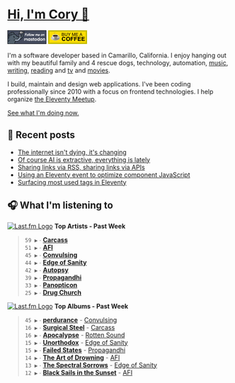 # [Hi, I'm Cory 👋](https://coryd.dev)

[![Follow @cory@social.lol on Mastodon](/assets/img/mastodon.png)](https://social.lol/@cory) [![Buy me a Coffee](/assets/img/buymeacoffee.png)](https://www.buymeacoffee.com/cory)

I'm a software developer based in Camarillo, California. I enjoy hanging out with my beautiful family and 4 rescue dogs, technology, automation, [music](https://coryd.dev/now#artists), [writing](https://coryd.dev), [reading](https://coryd.dev/now#books) and [tv](https://coryd.dev/now#tv) and [movies](https://coryd.dev/now#movies).

I build, maintain and design web applications. I've been coding professionally since 2010 with a focus on frontend technologies. I help organize [the Eleventy Meetup](https://11tymeetup.dev/).

[See what I'm doing now.](https://coryd.dev/now)

## 📝 Recent posts

<!-- BLOGPOSTS:START -->
- [The internet isn't dying, it's changing](https://coryd.dev/posts/2024/the-internet-isnt-dying-its-changing/)
- [Of course AI is extractive, everything is lately](https://coryd.dev/posts/2024/of-course-ai-is-extractive-everything-is-lately/)
- [Sharing links via RSS, sharing links via APIs](https://coryd.dev/posts/2024/sharing-links-via-rss-sharing-links-via-apis/)
- [Using an Eleventy event to optimize component JavaScript](https://coryd.dev/posts/2024/using-an-eleventy-event-to-optimize-component-javascript/)
- [Surfacing most used tags in Eleventy](https://coryd.dev/posts/2024/surfacing-most-used-tags-in-eleventy/)
<!-- BLOGPOSTS:END -->

## 🎧 What I'm listening to

<!--START_LASTFM_ARTISTS:{"period": "7day", "rows": 8}-->
<a href="https://last.fm" target="_blank"><img src="https://user-images.githubusercontent.com/17434202/215290617-e793598d-d7c9-428f-9975-156db1ba89cc.svg" alt="Last.fm Logo" width="18" height="13"/></a> **Top Artists - Past Week**

> `59 ▶️` ∙ **[Carcass](https://www.last.fm/music/Carcass)**<br/>
> `51 ▶️` ∙ **[AFI](https://www.last.fm/music/AFI)**<br/>
> `45 ▶️` ∙ **[Convulsing](https://www.last.fm/music/Convulsing)**<br/>
> `44 ▶️` ∙ **[Edge of Sanity](https://www.last.fm/music/Edge+of+Sanity)**<br/>
> `42 ▶️` ∙ **[Autopsy](https://www.last.fm/music/Autopsy)**<br/>
> `39 ▶️` ∙ **[Propagandhi](https://www.last.fm/music/Propagandhi)**<br/>
> `33 ▶️` ∙ **[Panopticon](https://www.last.fm/music/Panopticon)**<br/>
> `25 ▶️` ∙ **[Drug Church](https://www.last.fm/music/Drug+Church)**<br/>
<!--END_LASTFM_ARTISTS-->

<!--START_LASTFM_ALBUMS:{"period": "7day", "rows": 8}-->
<a href="https://last.fm" target="_blank"><img src="https://user-images.githubusercontent.com/17434202/215290617-e793598d-d7c9-428f-9975-156db1ba89cc.svg" alt="Last.fm Logo" width="18" height="13"/></a> **Top Albums - Past Week**

> `45 ▶️` ∙ **[perdurance](https://www.last.fm/music/Convulsing/perdurance)** - [Convulsing](https://www.last.fm/music/Convulsing)<br/>
> `16 ▶️` ∙ **[Surgical Steel](https://www.last.fm/music/Carcass/Surgical+Steel)** - [Carcass](https://www.last.fm/music/Carcass)<br/>
> `16 ▶️` ∙ **[Apocalypse](https://www.last.fm/music/Rotten+Sound/Apocalypse)** - [Rotten Sound](https://www.last.fm/music/Rotten+Sound)<br/>
> `15 ▶️` ∙ **[Unorthodox](https://www.last.fm/music/Edge+of+Sanity/Unorthodox)** - [Edge of Sanity](https://www.last.fm/music/Edge+of+Sanity)<br/>
> `15 ▶️` ∙ **[Failed States](https://www.last.fm/music/Propagandhi/Failed+States)** - [Propagandhi](https://www.last.fm/music/Propagandhi)<br/>
> `14 ▶️` ∙ **[The Art of Drowning](https://www.last.fm/music/AFI/The+Art+of+Drowning)** - [AFI](https://www.last.fm/music/AFI)<br/>
> `13 ▶️` ∙ **[The Spectral Sorrows](https://www.last.fm/music/Edge+of+Sanity/The+Spectral+Sorrows)** - [Edge of Sanity](https://www.last.fm/music/Edge+of+Sanity)<br/>
> `12 ▶️` ∙ **[Black Sails in the Sunset](https://www.last.fm/music/AFI/Black+Sails+in+the+Sunset)** - [AFI](https://www.last.fm/music/AFI)<br/>
<!--END_LASTFM_ALBUMS-->
